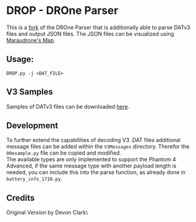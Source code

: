 # DROP - DROne Parser

This is a [fork](https://github.com/unhcfreg/DROP) of the DROne Parser that is additionally able to parse DATv3 files and output JSON files. The JSON files can be visualized using [Maraudrone's Map](https://github.com/dumbledrone/MaraudronesMap).

## Usage:
`DROP.py -j <DAT_FILE>`

## V3 Samples
Samples of DATv3 files can be downloaded [here](https://drive.proton.me/urls/0PTCBSCKS0#0PuBJtw1ocHY).

## Development
To further extend the capabilities of decoding V3 .DAT files additional message files can be added within the `V3Messages` directory. Therefor the `00example.py` file can be copied and modified.\
The available types are only implemented to support the Phantom 4 Advanced, if the same message type with another payload length is needed, you can include this into the parse function, as already done in `battery_info_1710.py`.

## Credits
Original Version by Devon Clark\

